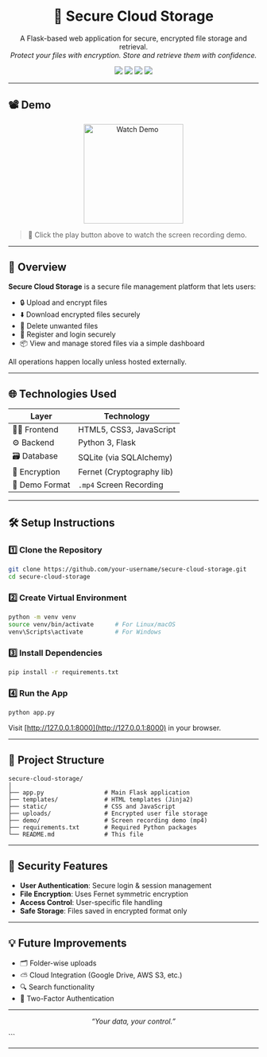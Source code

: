 <h1 align="center">🔐 Secure Cloud Storage</h1>
<p align="center">
  A Flask-based web application for secure, encrypted file storage and retrieval.<br>
  <em>Protect your files with encryption. Store and retrieve them with confidence.</em>
</p>

<p align="center">
  <img src="https://img.shields.io/badge/Python-3.10-blue.svg" />
  <img src="https://img.shields.io/badge/Flask-2.x-orange.svg" />
  <img src="https://img.shields.io/badge/Status-Active-brightgreen.svg" />
  <img src="https://img.shields.io/badge/License-MIT-yellow.svg" />
</p>

---

## 📽️ Demo

<p align="center">
  <a href="demo/SecureCloudDemo.mp4">
    <img src="https://img.icons8.com/clouds/500/play-button-circled.png" alt="Watch Demo" width="200"/>
  </a>
</p>

> 🔹 Click the play button above to watch the screen recording demo.
---

## 🧩 Overview

**Secure Cloud Storage** is a secure file management platform that lets users:

- 🔒 Upload and encrypt files
- ⬇️ Download encrypted files securely
- 🧹 Delete unwanted files
- 🔐 Register and login securely
- 📦 View and manage stored files via a simple dashboard

All operations happen locally unless hosted externally.

---

## 🌐 Technologies Used

| Layer         | Technology              |
|---------------|--------------------------|
| 👨‍💻 Frontend     | HTML5, CSS3, JavaScript      |
| ⚙️ Backend      | Python 3, Flask            |
| 🗃️ Database     | SQLite (via SQLAlchemy)     |
| 🔐 Encryption   | Fernet (Cryptography lib)   |
| 🎥 Demo Format | `.mp4` Screen Recording     |

---

## 🛠️ Setup Instructions

### 1️⃣ Clone the Repository

```bash
git clone https://github.com/your-username/secure-cloud-storage.git
cd secure-cloud-storage
````

### 2️⃣ Create Virtual Environment

```bash
python -m venv venv
source venv/bin/activate      # For Linux/macOS
venv\Scripts\activate         # For Windows
```

### 3️⃣ Install Dependencies

```bash
pip install -r requirements.txt
```

### 4️⃣ Run the App

```bash
python app.py
```

Visit [http://127.0.0.1:8000](http://127.0.0.1:8000) in your browser.

---

## 📁 Project Structure

```
secure-cloud-storage/
│
├── app.py                 # Main Flask application
├── templates/             # HTML templates (Jinja2)
├── static/                # CSS and JavaScript
├── uploads/               # Encrypted user file storage
├── demo/                  # Screen recording demo (mp4)
├── requirements.txt       # Required Python packages
└── README.md              # This file
```

---

## 🔐 Security Features

* **User Authentication**: Secure login & session management
* **File Encryption**: Uses Fernet symmetric encryption
* **Access Control**: User-specific file handling
* **Safe Storage**: Files saved in encrypted format only

---

## 💡 Future Improvements

* 🗂️ Folder-wise uploads
* ⛅ Cloud Integration (Google Drive, AWS S3, etc.)
* 🔍 Search functionality
* 🔑 Two-Factor Authentication

---

<p align="center"><em>“Your data, your control.”</em></p>
```

---
